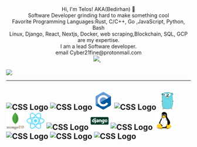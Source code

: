  <div align="center">
                                                 Hi, I'm Telos! AKA(Bedirhan) 🤖<br>
                                       Software Developer grinding hard to make something cool<br>
                                                  Favorite Programming Languages:Rust, C/C++, Go ,JavaScript, Python, Bash<br>
                                            Linux, Django, React, Nextjs, Docker, web scraping,Blockchain, SQL, GCP are my expertise.<br>
                                                     I am a lead Software developer.<br>
                                                   email Cyber21fine@protonmail.com<br>                                 
  <a href="https://www.linkedin.com/in/bedirhan-soylu-89b103224">
    <img src="https://img.shields.io/badge/linkedin-%230077B5.svg?&style=for-the-badge&logo=linkedin&logoColor=white" />
  </a>&nbsp;&nbsp;<br>
 </div> 
<!--
- 🔭 I’m currently working on ...
- 🌱 I’m currently learning ...
- 👯 I’m looking to collaborate on ...
- 🤔 I’m looking for help with ...
- 💬 Ask me about ...
- 📫 How to reach me: ...
- 😄 Pronouns: ...
- ⚡ Fun fact: ...
-->

<br/>

  <img align="center" src="https://github-readme-stats.vercel.app/api/top-langs/?username=telos01&hide_border=true&hide=html,css&theme=tokyonight" /> 

---

<img src="https://cdn.worldvectorlogo.com/logos/python-5.svg" alt="CSS Logo" width="50" height="50"/> <img src="https://cdn.worldvectorlogo.com/logos/rust.svg" alt="CSS Logo" width="50" height="50"/> <img src="https://raw.githubusercontent.com/devicons/devicon/9f4f5cdb393299a81125eb5127929ea7bfe42889/icons/c/c-original.svg" alt="CSS Logo" width="50" height="50"/> <img src="https://cdn.worldvectorlogo.com/logos/c.svg" alt="CSS Logo" width="50" height="50"/> <img src="https://raw.githubusercontent.com/devicons/devicon/master/icons/go/go-original.svg" alt="CSS Logo" width="50" height="50"/> <img src="https://raw.githubusercontent.com/devicons/devicon/9f4f5cdb393299a81125eb5127929ea7bfe42889/icons/mongodb/mongodb-original-wordmark.svg" alt="CSS Logo" width="50" height="50"/>   <img  src="https://raw.githubusercontent.com/devicons/devicon/9f4f5cdb393299a81125eb5127929ea7bfe42889/icons/react/react-original.svg" alt="CSS Logo" width="50" height="50"/>  <img src="https://cdn.worldvectorlogo.com/logos/nodejs-1.svg" alt="CSS Logo" width="50" height="50"/> <img src="https://raw.githubusercontent.com/devicons/devicon/9f4f5cdb393299a81125eb5127929ea7bfe42889/icons/django/django-original.svg" alt="CSS Logo" width="50" height="50"/> <img src="https://cdn.worldvectorlogo.com/logos/mysql-4.svg" alt="CSS Logo" width="50" height="50"/> <img src="https://raw.githubusercontent.com/devicons/devicon/9f4f5cdb393299a81125eb5127929ea7bfe42889/icons/linux/linux-original.svg" alt="CSS Logo" width="50" height="50"/> <img src="https://cdn.worldvectorlogo.com/logos/google-cloud-1.svg" alt="CSS Logo" width="50" height="50"/> <img src="https://cdn.worldvectorlogo.com/logos/redux.svg" alt="CSS Logo" width="50" height="50"/>  <img src="https://cdn.worldvectorlogo.com/logos/docker.svg" alt="CSS Logo" width="50" height="50"/>
---
